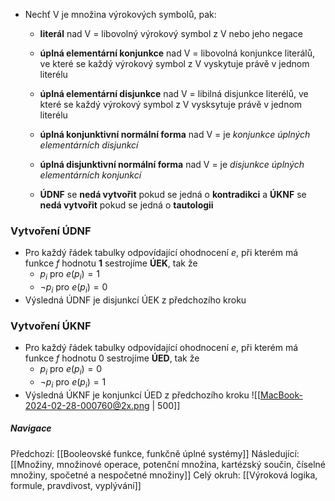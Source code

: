 - Nechť V je množina výrokových symbolů, pak:
	- **literál** nad V = libovolný výrokový symbol z V nebo jeho negace
	- **úplná elementární konjunkce** nad V = libovolná konjunkce literálů, ve které se každý výrokový symbol z V vyskytuje právě v jednom literélu
	- **úplná elementární disjunkce** nad V = libilná disjunkce literélů, ve které se každý výrokový symbol z V vysksytuje právě v jednom literélu
	- **úplná konjunktivní normální forma** nad V = je *konjunkce úplných elementárních disjunkcí*
	- **úplná disjunktivní normální forma** nad V = je *disjunkce úplných elementárních konjunkcí*

	- **ÚDNF** se **nedá vytvořit** pokud se jedná o **kontradikci** a **ÚKNF** se **nedá vytvořit** pokud se jedná o **tautologii**

### Vytvoření ÚDNF
- Pro každý řádek tabulky odpovídající ohodnocení $e$, při kterém má funkce $f$ hodnotu **1** sestrojíme **ÚEK**, tak že
	- $p_{i}$ pro $e(p_{i})=1$
	- $\neg p_{i}$ pro $e(p_{i})=0$
- Výsledná ÚDNF je disjunkcí ÚEK z předchozího kroku

### Vytvoření ÚKNF
- Pro každý řádek tabulky odpovídající ohodnocení $e$, při kterém má funkce $f$ hodnotu 0 sestrojíme **ÚED**, tak že
	- $p_{i}$ pro $e(p_{i})=0$
	- $\neg p_{i}$ pro $e(p_{i})=1$
- Výsledná ÚKNF je konjunkcí ÚED z předchozího kroku
![[MacBook-2024-02-28-000760@2x.png | 500]]

##### Navigace
Předchozí: [[Booleovské funkce, funkčně úplné systémy]]
Následující: [[Množiny, množinové operace, potenční množina, kartézský součin, číselné množiny, spočetné a nespočetné množiny]]
Celý okruh: [[Výroková logika, formule, pravdivost, vyplývání]]
